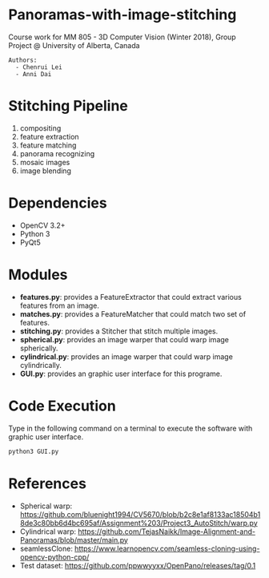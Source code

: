# Panoramas-with-image-stitching
Course work for MM 805 - 3D Computer Vision (Winter 2018), Group Project @ University of Alberta, Canada

```
Authors:
  - Chenrui Lei
  - Anni Dai
```

# Stitching Pipeline
1. compositing
1. feature extraction
2. feature matching
3. panorama recognizing
4. mosaic images
5. image blending

# Dependencies
- OpenCV 3.2+
- Python 3
- PyQt5

# Modules
- **features.py**: provides a FeatureExtractor that could extract various features from an image.
- **matches.py**: provides a FeatureMatcher that could match two set of features.
- **stitching.py**: provides a Stitcher that stitch multiple images.
- **spherical.py**: provides an image warper that could warp image spherically.
- **cylindrical.py**: provides an image warper that could warp image cylindrically.
- **GUI.py**: provides an graphic user interface for this programe.

# Code Execution
Type in the following command on a terminal to execute the software with graphic user interface.

```bash
python3 GUI.py
```

# References
- Spherical warp: https://github.com/bluenight1994/CV5670/blob/b2c8e1af8133ac18504b18de3c80bb6d4bc695af/Assignment%203/Project3_AutoStitch/warp.py
- Cylindrical warp: https://github.com/TejasNaikk/Image-Alignment-and-Panoramas/blob/master/main.py
- seamlessClone: https://www.learnopencv.com/seamless-cloning-using-opencv-python-cpp/
- Test dataset: https://github.com/ppwwyyxx/OpenPano/releases/tag/0.1
